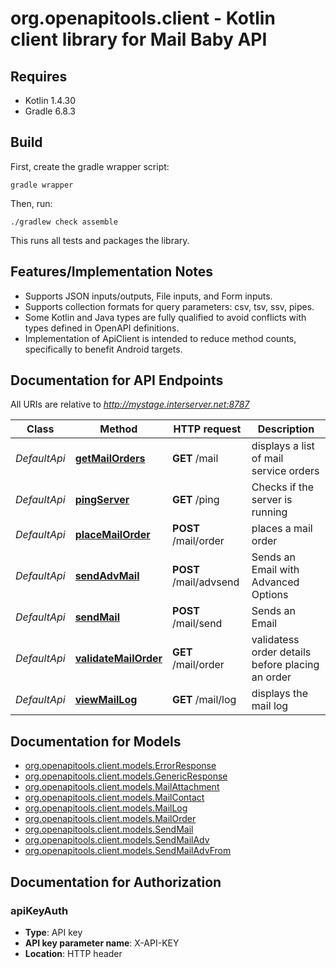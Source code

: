 # org.openapitools.client - Kotlin client library for Mail Baby API

## Requires

* Kotlin 1.4.30
* Gradle 6.8.3

## Build

First, create the gradle wrapper script:

```
gradle wrapper
```

Then, run:

```
./gradlew check assemble
```

This runs all tests and packages the library.

## Features/Implementation Notes

* Supports JSON inputs/outputs, File inputs, and Form inputs.
* Supports collection formats for query parameters: csv, tsv, ssv, pipes.
* Some Kotlin and Java types are fully qualified to avoid conflicts with types defined in OpenAPI definitions.
* Implementation of ApiClient is intended to reduce method counts, specifically to benefit Android targets.

<a name="documentation-for-api-endpoints"></a>
## Documentation for API Endpoints

All URIs are relative to *http://mystage.interserver.net:8787*

Class | Method | HTTP request | Description
------------ | ------------- | ------------- | -------------
*DefaultApi* | [**getMailOrders**](docs/DefaultApi.md#getmailorders) | **GET** /mail | displays a list of mail service orders
*DefaultApi* | [**pingServer**](docs/DefaultApi.md#pingserver) | **GET** /ping | Checks if the server is running
*DefaultApi* | [**placeMailOrder**](docs/DefaultApi.md#placemailorder) | **POST** /mail/order | places a mail order
*DefaultApi* | [**sendAdvMail**](docs/DefaultApi.md#sendadvmail) | **POST** /mail/advsend | Sends an Email with Advanced Options
*DefaultApi* | [**sendMail**](docs/DefaultApi.md#sendmail) | **POST** /mail/send | Sends an Email
*DefaultApi* | [**validateMailOrder**](docs/DefaultApi.md#validatemailorder) | **GET** /mail/order | validatess order details before placing an order
*DefaultApi* | [**viewMailLog**](docs/DefaultApi.md#viewmaillog) | **GET** /mail/log | displays the mail log


<a name="documentation-for-models"></a>
## Documentation for Models

 - [org.openapitools.client.models.ErrorResponse](docs/ErrorResponse.md)
 - [org.openapitools.client.models.GenericResponse](docs/GenericResponse.md)
 - [org.openapitools.client.models.MailAttachment](docs/MailAttachment.md)
 - [org.openapitools.client.models.MailContact](docs/MailContact.md)
 - [org.openapitools.client.models.MailLog](docs/MailLog.md)
 - [org.openapitools.client.models.MailOrder](docs/MailOrder.md)
 - [org.openapitools.client.models.SendMail](docs/SendMail.md)
 - [org.openapitools.client.models.SendMailAdv](docs/SendMailAdv.md)
 - [org.openapitools.client.models.SendMailAdvFrom](docs/SendMailAdvFrom.md)


<a name="documentation-for-authorization"></a>
## Documentation for Authorization

<a name="apiKeyAuth"></a>
### apiKeyAuth

- **Type**: API key
- **API key parameter name**: X-API-KEY
- **Location**: HTTP header

